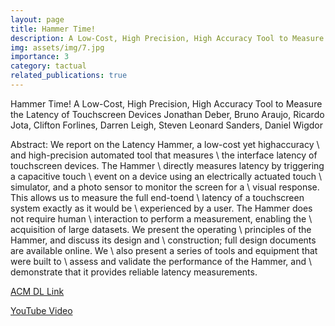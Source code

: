 ```yaml
---
layout: page
title: Hammer Time!
description: A Low-Cost, High Precision, High Accuracy Tool to Measure the Latency of Touchscreen Devices
img: assets/img/7.jpg
importance: 3
category: tactual
related_publications: true
---
```

Hammer Time! A Low-Cost, High Precision, High Accuracy Tool to Measure the Latency of Touchscreen Devices
Jonathan Deber, Bruno Araujo, Ricardo Jota, Clifton Forlines, Darren Leigh, Steven Leonard Sanders, Daniel Wigdor

Abstract:
We report on the Latency Hammer, a low-cost yet highaccuracy \ and high-precision automated tool that measures \ the interface latency of touchscreen devices. The Hammer \ directly measures latency by triggering a capacitive touch \ event on a device using an electrically actuated touch \ simulator, and a photo sensor to monitor the screen for a \ visual response. This allows us to measure the full end-toend \ latency of a touchscreen system exactly as it would be \ experienced by a user. The Hammer does not require human \ interaction to perform a measurement, enabling the \ acquisition of large datasets. We present the operating \ principles of the Hammer, and discuss its design and \ construction; full design documents are available online. We \ also present a series of tools and equipment that were built to \ assess and validate the performance of the Hammer, and \ demonstrate that it provides reliable latency measurements.

<a href="https://dl.acm.org/doi/10.1145/2858036.2858394">ACM DL Link</a>

<a href="https://www.youtube.com/watch?v=hMLbeXAR88w">YouTube Video</a>
